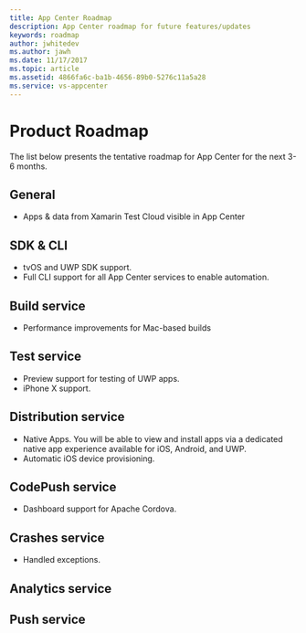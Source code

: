 ```yaml
---
title: App Center Roadmap
description: App Center roadmap for future features/updates
keywords: roadmap
author: jwhitedev
ms.author: jawh
ms.date: 11/17/2017
ms.topic: article
ms.assetid: 4866fa6c-ba1b-4656-89b0-5276c11a5a28
ms.service: vs-appcenter
---
```


# Product Roadmap

The list below presents the tentative roadmap for App Center for the next 3-6 months.

## General

* Apps & data from Xamarin Test Cloud visible in App Center

	
## SDK & CLI

* tvOS and UWP SDK support.
* Full CLI support for all App Center services to enable automation.


## Build service

* Performance improvements for Mac-based builds


## Test service

* Preview support for testing of UWP apps.
* iPhone X support.


## Distribution service

* Native Apps. You will be able to view and install apps via a dedicated native app experience available for iOS, Android, and UWP.
* Automatic iOS device provisioning.


## CodePush service

* Dashboard support for Apache Cordova.


## Crashes service

* Handled exceptions.


## Analytics service



## Push service


